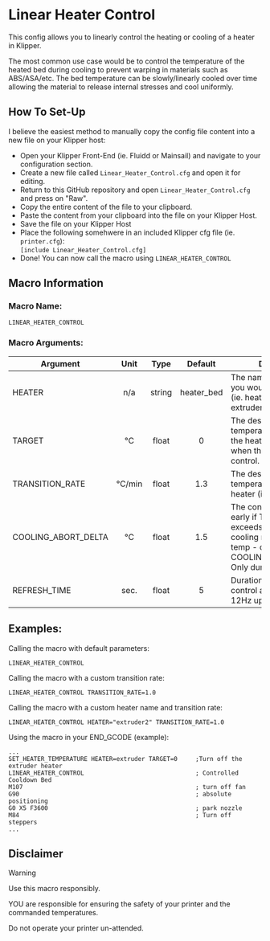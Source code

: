 # Linear Heater Control
This config allows you to linearly control the heating or cooling of a heater in Klipper.

The most common use case would be to control the temperature of the heated bed during cooling to prevent warping in materials such as ABS/ASA/etc.
The bed temperature can be slowly/linearly cooled over time allowing the material to release internal stresses and cool uniformly.

## How To Set-Up

I believe the easiest method to manually copy the config file content into a new file on your Klipper host:

- Open your Klipper Front-End (ie. Fluidd or Mainsail) and navigate to your configuration section.
- Create a new file called ```Linear_Heater_Control.cfg``` and open it for editing.
- Return to this GitHub repository and open ```Linear_Heater_Control.cfg``` and press on "Raw".
- Copy the entire content of the file to your clipboard.
- Paste the content from your clipboard into the file on your Klipper Host.
- Save the file on your Klipper Host
- Place the following somehwere in an included Klipper cfg file (ie. ```printer.cfg```):<br> ```[include Linear_Heater_Control.cfg]```
- Done! You can now call the macro using ```LINEAR_HEATER_CONTROL```

## Macro Information
### Macro Name: 
    LINEAR_HEATER_CONTROL

### Macro Arguments:

| Argument  | Unit | Type | Default | Description |
| --------  | :---: | :------: | :-----------: | ----------- |
| HEATER  | n/a | string | heater_bed | The name of the heater you would like to control (ie. heater_bed or extruder). |
| TARGET  | °C | float | 0 | The desired final temperature. This is what the heater will be set to when the macro ends control. |
| TRANSITION_RATE  | °C/min | float | 1.3 | The desired rate of temperature change of the heater (if achievable). |
| COOLING_ABORT_DELTA  | °C | float | 1.5 | The control will terminate early if TRANSITION_RATE exceeds the natural cooling rate (measured temp - control temp > COOLING_ABORT_DELTA). Only during cooling. |
| REFRESH_TIME  | sec. | float | 5 | Duration of time between control actions (ie. 5s --> 12Hz update freq.) |

## Examples:
Calling the macro with default parameters:

    LINEAR_HEATER_CONTROL

Calling the macro with a custom transition rate:

    LINEAR_HEATER_CONTROL TRANSITION_RATE=1.0

Calling the macro with a custom heater name and transition rate:

    LINEAR_HEATER_CONTROL HEATER="extruder2" TRANSITION_RATE=1.0

Using the macro in your END_GCODE (example):

    ...
    SET_HEATER_TEMPERATURE HEATER=extruder TARGET=0     ;Turn off the extruder heater
    LINEAR_HEATER_CONTROL                               ; Controlled Cooldown Bed
    M107                                                ; turn off fan
    G90                                                 ; absolute positioning
    G0 X5 F3600                                         ; park nozzle
    M84                                                 ; Turn off steppers
    ...

## Disclaimer

> [!WARNING]
> Use this macro responsibly.
> 
> YOU are responsible for ensuring the safety of your printer and the commanded temperatures.
> 
> Do not operate your printer un-attended.

